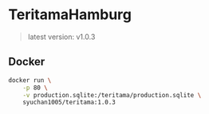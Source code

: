 # TeritamaHamburg
> latest version: v1.0.3

## Docker
```bash
docker run \
    -p 80 \
    -v production.sqlite:/teritama/production.sqlite \
    syuchan1005/teritama:1.0.3
```
